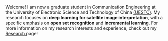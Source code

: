 Welcome! I am now a graduate student in Communication Engineering at the University of Electronic Science and Technology of China [(UESTC)](https://en.uestc.edu.cn/). My research focuses on **deep learning for satellite image interpretation**, with a specific emphasis on **open set recognition** and **incremental learning**. For more information on my research interests and experience, check out my [Research ](https://lunaleeyue.github.io/#research)page!

